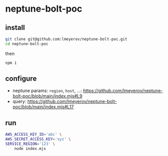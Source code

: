 # neptune-bolt-poc

## install

```bash
git clone git@github.com:lmeyerov/neptune-bolt-poc.git
cd neptune-bolt-poc
```

then

```bash
npm i
```

## configure

* neptune params: `region`, `host`, ...: https://github.com/lmeyerov/neptune-bolt-poc/blob/main/index.mjs#L9
* query: https://github.com/lmeyerov/neptune-bolt-poc/blob/main/index.mjs#L17

## run

```bash
AWS_ACCESS_KEY_ID='abc' \
AWS_SECRET_ACCESS_KEY='xyz' \
SERVICE_REGION='123' \
    node index.mjs
```
